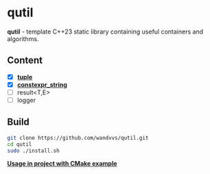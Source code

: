 # qutil
**qutil** - template C++23 static library containing useful containers and algorithms.

## Content
- [x] **[tuple](https://github.com/wandvvs/qutil/blob/master/examples/tuple/tuple.cpp)**
- [x] **[constexpr_string](https://github.com/wandvvs/qutil/blob/master/examples/constexpr_string/constexpr_string.cpp)**
- [ ] result<T,E>
- [ ] logger

 ## **Build**
```bash
git clone https://github.com/wandvvs/qutil.git
cd qutil
sudo ./install.sh
```
**[Usage in project with CMake example](https://github.com/wandvvs/qutil/blob/master/examples/tuple/CMakeLists.txt)**
